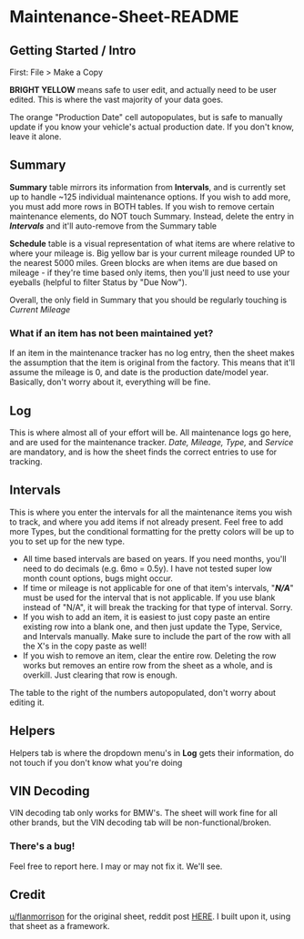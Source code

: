# Maintenance-Sheet-README

## Getting Started / Intro

First: File > Make a Copy

**BRIGHT YELLOW** means safe to user edit, and actually need to be user edited. This is where the vast majority of your data goes.

The orange "Production Date" cell autopopulates, but is safe to manually update if you know your vehicle's actual production date. If you don't know, leave it alone.

## Summary

**Summary** table mirrors its information from **Intervals**, and is currently set up to handle ~125 individual maintenance options. If you wish to add more, you must add more rows in BOTH tables. If you wish to remove certain maintenance elements, do NOT touch Summary. Instead, delete the entry in ***Intervals*** and it'll auto-remove from the Summary table

**Schedule** table is a visual representation of what items are where relative to where your mileage is. Big yellow bar is your current mileage rounded UP to the nearest 5000 miles. Green blocks are when items are due based on mileage - if they're time based only items, then you'll just need to use your eyeballs (helpful to filter Status by "Due Now").

Overall, the only field in Summary that you should be regularly touching is *Current Mileage*

### What if an item has not been maintained yet?

If an item in the maintenance tracker has no log entry, then the sheet makes the assumption that the item is original from the factory. This means that it'll assume the mileage is 0, and date is the production date/model year. Basically, don't worry about it, everything will be fine.

## Log

This is where almost all of your effort will be. All maintenance logs go here, and are used for the maintenance tracker. *Date, Mileage, Type,* and *Service* are mandatory, and is how the sheet finds the correct entries to use for tracking.

## Intervals

This is where you enter the intervals for all the maintenance items you wish to track, and where you add items if not already present. Feel free to add more Types, but the conditional formatting for the pretty colors will be up to you to set up for the new type. 

- All time based intervals are based on years. If you need months, you'll need to do decimals (e.g. 6mo = 0.5y). I have not tested super low month count options, bugs might occur. 
- If time or mileage is not applicable for one of that item's intervals, "***N/A***" must be used for the interval that is not applicable. If you use blank instead of "N/A", it will break the tracking for that type of interval. Sorry.
- If you wish to add an item, it is easiest to just copy paste an entire existing row into a blank one, and then just update the Type, Service, and Intervals manually. Make sure to include the part of the row with all the X's in the copy paste as well!
- If you wish to remove an item, clear the entire row. Deleting the row works but removes an entire row from the sheet as a whole, and is overkill. Just clearing that row is enough.

The table to the right of the numbers autopopulated, don't worry about editing it.

## Helpers

Helpers tab is where the dropdown menu's in **Log** gets their information, do not touch if you don't know what you're doing

## VIN Decoding

VIN decoding tab only works for BMW's. The sheet will work fine for all other brands, but the VIN decoding tab will be non-functional/broken.

### There's a bug!

Feel free to report here. I may or may not fix it. We'll see.

## Credit 

[u/flanmorrison](https://www.reddit.com/user/flanmorrison/) for the original sheet, reddit post [HERE](https://www.reddit.com/r/BMW/comments/1080p9q/i_made_a_bmw_maintenance_tracker_on_google_sheets/). I built upon it, using that sheet as a framework.
